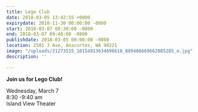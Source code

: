 ```yaml
---
title: Lego Club
date: 2018-03-05 13:42:55 +0000
expirydate: 2018-11-30 00:00:00 -0800
start: 2018-03-07 08:30:00 -0800
end: 2018-03-07 09:40:00 -0800
publishdate: 2018-03-05 00:00:00 -0800
location: 2501 J Ave, Anacortes, WA 98221
image: "/uploads/21273515_10154913634696616_889408669662085285_o.jpg"
description: ''

---
```

**Join us for Lego Club!**

Wednesday, March 7  
8:30 -9:40 am  
Island View Theater